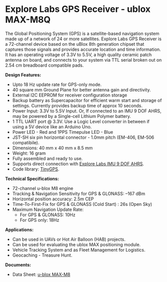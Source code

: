 # Explore Labs GPS Receiver - ublox MAX-M8Q

<p>The Global Positioning System (GPS) is a satellite-based navigation system made up of a network of 24 or more satellites. Explore Labs GPS Receiver is a 72-channel device based on the uBlox 8th generation chipset that captures those signals and provides accurate location and time information. It has an operating voltage of 3.3V to 5.5V, a high quality ceramic patch antenna on board, and connects to your system via TTL serial broken out on 2.54 cm breadboard compatible pads.</p>

<p><strong>Design Features:</strong></p>
<ul>
    <li>Upto 18 Hz update rate for GPS-only mode.</li>
    <li>40 square mm Ground Plane for better antenna gain and directivity.</li>
    <li>External I2C EEPROM for receiver configuration storage</li>
    <li>Backup battery as Supercapacitor for efficient warm start and storage of settings. Currently provides backup time of approx 10 seconds.</li>
    <li>Power Input: 3.3V to 5.5V Input. Or, If connected to an IMU 9 DOF AHRS, may be powered by a Single-cell Lithium Polymer battery.</li>
    <li>1 TTL UART port @ 3.3V. Use a Logic Level converter in between if using a 5V device like an Arduino Uno.</li>
    <li>Power LED - Red and 1PPS Timepulse LED - Blue</li>
    <li>JST-SH six pin horizontal connector - 1.0mm pitch (EM-406, EM-506 compatibile).</li>
    <li>Dimensions: 40 mm x 40 mm x 8.5 mm</li>
    <li>Weight: 16 gram</li>
    <li>Fully assembled and ready to use.</li>
    <li>Supports direct connection with <a title="Explore Labs IMU 9 DOF AHRS With Pressure / Altitude / Humidity / Temperature Sensor" href="https://github.com/udawat/IMU-9DoF-AHRS" target="_blank">Explore Labs IMU 9 DOF AHRS</a>.</li>
    <li>Code library: <a title="Tiny GPS" href="http://github.com/mikalhart/TinyGPS/" target="_blank">TinyGPS</a>.</li>
</ul>

<p><strong>Technical Specifications:</strong></p>
<ul>
    <li>72-channel u-blox M8 engine</li>
    <li>Tracking & Navigation Sensitivity for GPS & GLONASS: –167 dBm</li>
    <li>Horizontal position accuracy: 2.5m CEP</li>
    <li>Time-To-First-Fix for GPS & GLONASS (Cold Start) : 26s (Open Sky)</li>
    <li>Maximum Navigation Update Rate:
        <ul>
            <li>For GPS & GLONASS: 10Hz</li>
            <li>For GPS only: 18Hz</li>
        </ul>
    </li>
</ul>

<p><strong>Applications:</strong></p>
<ul>
    <li>Can be used in UAVs or Hot Air Balloon (HAB) projects.</li>
    <li>Can be used for evaluating the ublox MAX positioning module.</li>
    <li>Vehicle Tracking System and as Fleet Management for Logistics.</li>
    <li>Geocaching - Treasure Hunt.</li>
</ul>

<p><strong>Documents:</strong></p>
<ul>
    <li>Data Sheet: <a title="u-blox MAX-M8" href="https://www.u-blox.com/sites/default/files/MAX-M8_DataSheet_%28UBX-13004644%29.pdf" target="_blank">u-blox MAX-M8</a></li>
</ul>
